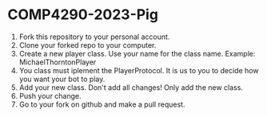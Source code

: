 # COMP4290-2023-Pig

1. Fork this repository to your personal account.
2. Clone your forked repo to your computer.
3. Create a new player class.  Use your name for the class name.  Example: MichaelThorntonPlayer
4. You class must iplement the PlayerProtocol.  It is us to you to decide how you want your bot to play.
5. Add your new class.  Don't add all changes!  Only add the new class.
6. Push your change.
6. Go to your fork on github and make a pull request.
